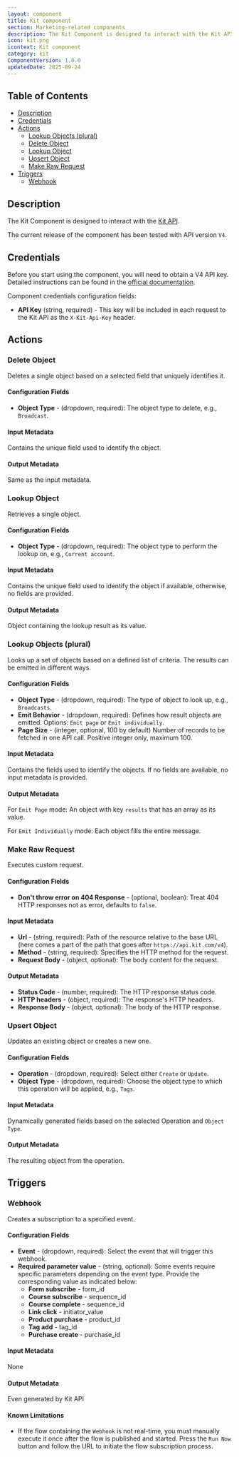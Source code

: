 ```yaml
---
layout: component
title: Kit component
section: Marketing-related components
description: The Kit Component is designed to interact with the Kit API.
icon: kit.png
icontext: Kit component
category: kit
ComponentVersion: 1.0.0
updatedDate: 2025-09-24
---
```


## Table of Contents

* [Description](#description)
* [Credentials](#credentials)
* [Actions](#actions) 
  * [Lookup Objects (plural)](#lookup-objects-plural) 
  * [Delete Object](#delete-object) 
  * [Lookup Object](#lookup-object) 
  * [Upsert Object](#upsert-object) 
  * [Make Raw Request](#make-raw-request)
* [Triggers](#triggers)
  * [Webhook](#webhook)
## Description

The Kit Component is designed to interact with the [Kit API](https://developers.kit.com/api-reference/overview).

The current release of the component has been tested with API version `V4`.

## Credentials
Before you start using the component, you will need to obtain a V4 API key. Detailed instructions can be found in the [official documentation](https://developers.kit.com/api-reference/authentication#api-keys).

Component credentials configuration fields:
* **API Key** (string, required) - This key will be included in each request to the Kit API as the `X-Kit-Api-Key` header.

## Actions 

### Delete Object

Deletes a single object based on a selected field that uniquely identifies it.

#### Configuration Fields

* **Object Type** - (dropdown, required): The object type to delete, e.g., `Broadcast`.

#### Input Metadata

Contains the unique field used to identify the object.

#### Output Metadata

Same as the input metadata.

### Lookup Object

Retrieves a single object.

#### Configuration Fields

* **Object Type** - (dropdown, required): The object type to perform the lookup on, e.g., `Current account`.

#### Input Metadata

Contains the unique field used to identify the object if available, otherwise, no fields are provided.

#### Output Metadata

Object containing the lookup result as its value.

### Lookup Objects (plural) 

Looks up a set of objects based on a defined list of criteria. The results can be emitted in different ways.

#### Configuration Fields

* **Object Type** - (dropdown, required): The type of object to look up, e.g., `Broadcasts`.
* **Emit Behavior** - (dropdown, required): Defines how result objects are emitted. Options: `Emit page` or `Emit individually`.
* **Page Size** - (integer, optional, 100 by default) Number of records to be fetched in one API call. Positive integer only, maximum 100.

#### Input Metadata

Contains the fields used to identify the objects. If no fields are available, no input metadata is provided.

#### Output Metadata
For `Emit Page` mode: An object with key `results` that has an array as its value.

For `Emit Individually` mode: Each object fills the entire message.


### Make Raw Request 

Executes custom request.

#### Configuration Fields

* **Don't throw error on 404 Response** - (optional, boolean): Treat 404 HTTP responses not as error, defaults to `false`.

#### Input Metadata

* **Url** - (string, required): Path of the resource relative to the base URL (here comes a part of the path that goes after `https://api.kit.com/v4`).
* **Method** - (string, required): Specifies the HTTP method for the request.
* **Request Body** - (object, optional): The body content for the request.

#### Output Metadata

* **Status Code** - (number, required): The HTTP response status code.
* **HTTP headers** - (object, required): The response's HTTP headers.
* **Response Body** - (object, optional): The body of the HTTP response.

### Upsert Object

Updates an existing object or creates a new one.

#### Configuration Fields

* **Operation** - (dropdown, required): Select either `Create` or `Update`.
* **Object Type** - (dropdown, required): Choose the object type to which this operation will be applied, e.g., `Tags`.

#### Input Metadata

Dynamically generated fields based on the selected Operation and `Object Type`.

#### Output Metadata

The resulting object from the operation.

## Triggers

### Webhook

Creates a subscription to a specified event.

#### Configuration Fields

* **Event** - (dropdown, required): Select the event that will trigger this webhook.
* **Required parameter value** - (string, optional): Some events require specific parameters depending on the event type. Provide the corresponding value as indicated below:
  * <b>Form subscribe</b> - form_id
  * <b>Course subscribe</b> - sequence_id
  * <b>Course complete</b> - sequence_id
  * <b>Link click</b> - initiator_value
  * <b>Product purchase</b> - product_id
  * <b>Tag add</b> - tag_id
  * <b>Purchase create</b> - purchase_id

#### Input Metadata

None

#### Output Metadata

Even generated by Kit API

#### Known Limitations

* If the flow containing the `Webhook` is not real-time, you must manually execute it once after the flow is published and started. Press the `Run Now` button and follow the URL to initiate the flow subscription process.